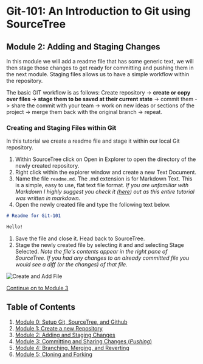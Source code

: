 # Git-101: An Introduction to Git using SourceTree

## Module 2: Adding and Staging Changes

In this module we will add a readme file that has some generic text, we will then stage those changes to get ready for committing and pushing them in the next module. Staging files allows us to have a simple workflow within the repository. 

The basic GIT workflow is as follows: Create repository -> **create or copy over files -> stage them to be saved at their current state** -> commit them -> share the commit with your team -> work on new ideas or sections of the project -> merge them back with the original branch -> repeat.

### Creating and Staging Files within Git

In this tutorial we create a readme file and stage it within our local Git repository.

1. Within SourceTree click on Open in Explorer to open the directory of the newly created repository.
1. Right click within the explorer window and create a new Text Document.
1. Name the file `readme.md`.  The .md extension is for Markdown Text. This is a simple, easy to use, flat text file format. *If you are unfamiliar with Markdown I highly suggest you check it ([here](https://github.com/adam-p/markdown-here/wiki/Markdown-Cheatsheet)) out as this entire tutorial was written in markdown.*
1. Open the newly created file and type the following text below.

```markdown
# Readme for Git-101

Hello!
```

1. Save the file and close it. Head back to SourceTree.
1. Stage the newly created file by selecting it and and selecting Stage Selected. *Note the file's contents appear in the right pane of SourceTree.  If you had any changes to an already committed file you would see a diff (or the changes) of that file.*

![Create and Add File](./images/createAndAddFile.gif)

[Continue on to Module 3](./Module-3)

## Table of Contents

1. [Module 0: Setup Git, SourceTree, and Github](./Module-0)
1. [Module 1: Create a new Repository](./Module-1)
1. [Module 2: Adding and Staging Changes](./Module-2)
1. [Module 3: Committing and Sharing Changes (*Pushing*)](./Module-3)
1. [Module 4: Branching, Merging, and Reverting](./Module-4)
1. [Module 5: Cloning and Forking](./Module-5)